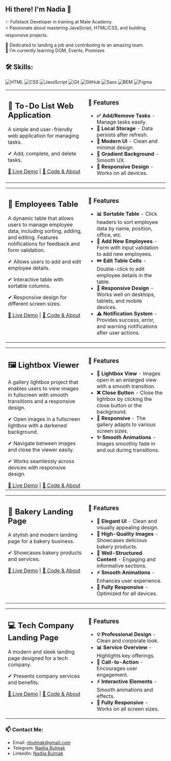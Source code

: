 ## Hi there! I'm Nadia 👋
✨ Fullstack Developer in training at Mate Academy.<br>
⚡ Passionate about mastering JavaScript, HTML/CSS, and building responsive projects.

🤩 Dedicated to landing a job and contributing to an amazing team.<br>
🌱 I’m currently learning DOM, Events, Promises

## 🛠️ Skills:

![HTML](https://img.shields.io/badge/HTML-Flexbox%2C%20Grid-orange?style=for-the-badge&logo=html5&logoColor=white)
![CSS](https://img.shields.io/badge/CSS-Adaptive%20Design%2C%20Animation%2C%20Transformation-blue?style=for-the-badge&logo=css3&logoColor=white)
![JavaScript](https://img.shields.io/badge/JavaScript-ES6%2B%2C%20DOM-yellow?style=for-the-badge&logo=javascript&logoColor=black)
![Git](https://img.shields.io/badge/Git-Version%20Control-red?style=for-the-badge&logo=git&logoColor=white)
![GitHub](https://img.shields.io/badge/GitHub-Repository-black?style=for-the-badge&logo=github&logoColor=white)
![Sass](https://img.shields.io/badge/Sass-CSS%20Preprocessor-pink?style=for-the-badge&logo=sass&logoColor=white)
![BEM](https://img.shields.io/badge/BEM-CSS%20Methodology-green?style=for-the-badge&logo=css3&logoColor=white)
![Figma](https://img.shields.io/badge/Figma-Design%20Tool-blueviolet?style=for-the-badge&logo=figma&logoColor=white)


<div align="left">
  <table width="100%">
    <tr>
      <td width="50%" valign="top">
        <h2>📌 To-Do List Web Application</h2>
        <p>A simple and user-friendly web application for managing tasks.</p>
        <p>✔ Add, complete, and delete tasks.</p>
        <a href="https://nadiiabulmak.github.io/js_to_do_list_new/" class="project-link">🔗 Live Demo</a> |
        <a href="https://github.com/NadiiaBulmak/js_to_do_list_new" class="project-link">📜 Code & About</a>
      </td>
      <td width="50%" valign="top">
        <h3>🚀 Features</h3>
        <ul>
          <li><strong>✅ Add/Remove Tasks</strong> - Manage tasks easily.</li>
          <li><strong>📝 Local Storage</strong> - Data persists after refresh.</li>
          <li><strong>🎨 Modern UI</strong> - Clean and minimal design.</li>
          <li><strong>🌈 Gradient Background</strong> - Smooth UX.</li>
          <li><strong>📱 Responsive Design</strong> - Works on all devices.</li>
        </ul>
      </td>
    </tr>
  </table>
</div>

<div align="left">
  <table width="100%">
    <tr>
      <td width="50%" valign="top">
        <h2>👥 Employees Table</h2>
        <p>A dynamic table that allows users to manage employee data, including sorting, adding, and editing. Features notifications for feedback and form validation.</p>
        <p>✔ Allows users to add and edit employee details.</p>
        <p>✔ Interactive table with sortable columns.</p>
        <p>✔ Responsive design for different screen sizes.</p>
        <a href="https://yourgithubpage.com/employees-table" class="project-link">🔗 Live Demo</a> |
        <a href="https://github.com/yourusername/employees-table" class="project-link">📜 Code & About</a>
      </td>
      <td width="50%" valign="top">
        <h3>🚀 Features</h3>
        <ul>
          <li><strong>📊 Sortable Table</strong> - Click headers to sort employee data by name, position, office, etc.</li>
          <li><strong>📝 Add New Employees</strong> - Form with input validation to add new employees.</li>
          <li><strong>✏️ Edit Table Cells</strong> - Double-click to edit employee details in the table.</li>
          <li><strong>📱 Responsive Design</strong> - Works well on desktops, tablets, and mobile devices.</li>
          <li><strong>⚠️ Notification System</strong> - Provides success, error, and warning notifications after user actions.</li>
        </ul>
      </td>
    </tr>
  </table>
</div>

<div align="left">
  <table width="100%">
    <tr>
      <td width="50%" valign="top">
        <h2>🖼️ Lightbox Viewer</h2>
        <p>A gallery lightbox project that enables users to view images in fullscreen with smooth transitions and a responsive design.</p>
        <p>✔ Open images in a fullscreen lightbox with a darkened background.</p>
        <p>✔ Navigate between images and close the viewer easily.</p>
        <p>✔ Works seamlessly across devices with responsive design.</p>
        <a href="https://nadiiabulmak.github.io/js_build_a_lightbox_viewer/" class="project-link">🔗 Live Demo</a> |
        <a href="https://github.com/NadiiaBulmak/js_build_a_lightbox_viewer" class="project-link">📜 Code & About</a>
      </td>
      <td width="50%" valign="top">
        <h3>🚀 Features</h3>
        <ul>
          <li><strong>🔲 Lightbox View</strong> - Images open in an enlarged view with a smooth transition.</li>
          <li><strong>❌ Close Button</strong> - Close the lightbox by clicking the close button or the background.</li>
          <li><strong>📱 Responsive</strong> - The gallery adapts to various screen sizes.</li>
          <li><strong>✨ Smooth Animations</strong> - Images smoothly fade in and out during transitions.</li>
        </ul>
      </td>
    </tr>
  </table>
</div>

<div align="left">
  <table width="100%">
    <tr>
      <td width="50%" valign="top">
        <h2>🍞 Bakery Landing Page</h2>
        <p>A stylish and modern landing page for a bakery business.</p>
        <p>✔ Showcases bakery products and services.</p>
        <a href="https://nadiiabulmak.github.io/Bakery_landing_project/" class="project-link">🔗 Live Demo</a> |
        <a href="https://github.com/NadiiaBulmak/Bakery_landing_project" class="project-link">📜 Code & About</a>
      </td>
      <td width="50%" valign="top">
        <h3>🚀 Features</h3>
        <ul>
          <li><strong>🎨 Elegant UI</strong> - Clean and visually appealing design.</li>
          <li><strong>📸 High-Quality Images</strong> - Showcases delicious bakery products.</li>
          <li><strong>📝 Well-Structured Content</strong> - Engaging and informative sections.</li>
          <li><strong>⚡ Smooth Animations</strong> - Enhances user experience.</li>
          <li><strong>📱 Fully Responsive</strong> - Optimized for all devices.</li>
        </ul>
      </td>
    </tr>
  </table>
</div>

<div align="left">
  <table width="100%">
    <tr>
      <td width="50%" valign="top">
        <h2>💻 Tech Company Landing Page</h2>
        <p>A modern and sleek landing page designed for a tech company.</p>
        <p>✔ Presents company services and benefits.</p>
        <a href="https://nadiiabulmak.github.io/Landing_for_Tech_Company/" class="project-link">🔗 Live Demo</a> |
        <a href="https://github.com/NadiiaBulmak/Landing_for_Tech_Company" class="project-link">📜 Code & About</a>
      </td>
      <td width="50%" valign="top">
        <h3>🚀 Features</h3>
        <ul>
          <li><strong>💡 Professional Design</strong> - Clean and corporate look.</li>
          <li><strong>📊 Service Overview</strong> - Highlights key offerings.</li>
          <li><strong>🎯 Call-to-Action</strong> - Encourages user engagement.</li>
          <li><strong>⚡ Interactive Elements</strong> - Smooth animations and effects.</li>
          <li><strong>📱 Fully Responsive</strong> - Works on all screen sizes.</li>
        </ul>
      </td>
    </tr>
  </table>
</div>


  
### 📫 Contact Me:
- Email: nbulmak@gmail.com 
- Telegram: [Nadiia Bulmak](https://t.me/bulmak_nadiia)  
- LinkedIn: [Nadiia Bulmak](www.linkedin.com/in/nadiiabulmak)

<!--
**NadiiaBulmak/NadiiaBulmak** is a ✨ _special_ ✨ repository because its `README.md` (this file) appears on your GitHub profile.

Here are some ideas to get you started:

- 🔭 I’m currently working on ...
- 🌱 I’m currently learning ...
- 👯 I’m looking to collaborate on ...
- 🤔 I’m looking for help with ...
- 💬 Ask me about ...
- 📫 How to reach me: ...
- 😄 Pronouns: ...
- ⚡ Fun fact: ...
-->
